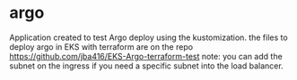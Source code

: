 # argo
Application created to test Argo deploy using the kustomization. the files to deploy argo in EKS with terraform are on the repo https://github.com/jba416/EKS-Argo-terraform-test
note: you can add the subnet on the ingress if you need a specific subnet into the load balancer. 
